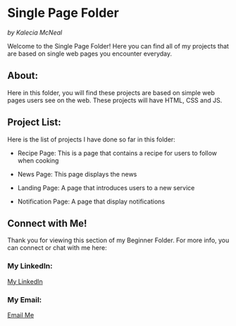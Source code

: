 # Single Page Folder 
<em>by Kalecia McNeal</em>

Welcome to the Single Page Folder! Here you can find all of my projects that are based on single web pages you encounter everyday. 

## About: 
Here in this folder, you will find these projects are based on simple web pages users see on the web. These projects will have HTML, CSS and JS. 

## Project List: 
Here is the list of projects I have done so far in this folder: 

- Recipe Page: This is a page that contains a recipe for users to follow when cooking

- News Page: This page displays the news 

- Landing Page: A page that introduces users to a new service

- Notification Page: A page that display notifications

## Connect with Me!
Thank you for viewing this section of my Beginner Folder. For more info, you can connect or chat with me here: 

### My LinkedIn:
[My LinkedIn](https://www.linkedin.com/in/kalecia-mcneal/)

### My Email: 
[Email Me](mailto:kaleciamcneal@gmail.com)